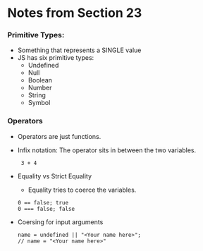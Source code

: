 # Notes from Section 23

### Primitive Types: 
 - Something that represents a SINGLE value
 - JS has six primitive types:
    - Undefined
    - Null
    - Boolean
    - Number
    - String
    - Symbol

### Operators
 - Operators are just functions.
 - Infix notation: The operator sits in between the two variables. 
    ```
     3 + 4
    ```
 - Equality vs Strict Equality
    - Equality tries to coerce the variables.
    ``` 
    0 == false; true
    0 === false; false
    ```

- Coersing for input arguments
    ```
    name = undefined || "<Your name here>";
    // name = "<Your name here>"
    ```



